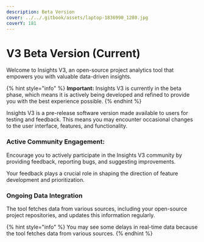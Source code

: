 ```yaml
---
description: Beta Version
cover: ../../.gitbook/assets/laptop-1836990_1280.jpg
coverY: 181
---
```


# V3 Beta Version (Current)

Welcome to Insights V3, an open-source project analytics tool that empowers you with valuable data-driven insights.

{% hint style="info" %}
**Important:** Insights V3 is currently in the beta phase, which means it is actively being developed and refined to provide you with the best experience possible.
{% endhint %}

Insights V3 is a pre-release software version made available to users for testing and feedback. This means you may encounter occasional changes to the user interface, features, and functionality.

### Active Community Engagement:

Encourage you to actively participate in the Insights V3 community by providing feedback, reporting bugs, and suggesting improvements.

Your feedback plays a crucial role in shaping the direction of feature development and prioritization.

### Ongoing Data Integration

The tool fetches data from various sources, including your open-source project repositories, and updates this information regularly.

{% hint style="info" %}
You may see some delays in real-time data because the tool fetches data from various sources.&#x20;
{% endhint %}

